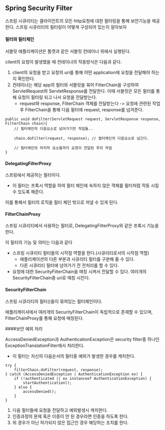 ## Spring Security Filter

스프링 시큐리티는 클라이언트의 모든 http요청에 대한 필터링을 통해 보안기능을 제공한다. 스프링 시큐리티의 필터링이 어떻게 구성되어 있는지 알아보자

#### 필터와 필터체인

서블릿 애플리케이션은 톰캣과 같은 서블릿 컨테이너 위에서 실행된다.

cilent의 요청이 발생했을 때 컨테이너의 작동방식은 다음과 같다.

1. client의 요청을 받고 요청의 uri를 통해 어떤 application에 요청을 전달해야 하는지 확인한다.
2. 컨테이너는 해당 app의 필터와 서블릿을 묶어 FilterChain을 구성하여 ServletRequest와 ServletResponse를 전달한다. 이때 서블릿은 모든 필터를 통해 요청이 필터링 되고 나서 요청을 전달받는다.
   * request와 response, FilterChain 객체를 전달받는다 -> 요청에 관련된 작업 후 FilterChain을 통해 다음 필터에 request, response를 넘겨준다.

```
public void doFilter(ServletRequest request, ServletResponse response, FilterChain chain){  
    // 필터체인의 다음요소로 넘어가기전 작업들.. 
     
    chain.doFilter(request, response); // 필터체인의 다음요소로 넘긴다.

    // 필터체인의 마지막 요소들까지 요청이 전달된 후의 작업 
} 
```

#### DelegatingFilterProxy

스프링에서 제공하는 필터이다.

* 이 필터는 프록시 역할을 하여 필터 체인에 속하지 않은 객체를 필터처럼 작동 시킬 수 있도록 해준다.

이를 통해서 필터의 로직을 필터 체인 밖으로 꺼낼 수 있게 된다.

#### FilterChainProxy

스프링 시큐리티에서 사용하는 필터로, DelegatingFilterProxy와 같은 프록시 기능을 한다.

이 필터의 기능 및 의미는 다음과 같다

* 스프링 시큐리티 필터들의 시작점 역할을 한다.(시큐리티로서의 시작점 역할)
  * 애플리케이션의 다른 부분과 시큐리티 필터를 구분해 줄 수 있다.
  * 다른 시큐리티 필터에 넘어가기 전 전처리를 할 수 있다.
* 요청에 대한 SecurityFilterChain을 매칭 시켜서 전달할 수 있다. 여러개의 SecurityFilterChain중 uri로 매칭 시킨다.

#### SecurityFilterChain

스프링 시큐리티의 필터()들이 묶여있는 필터체인이다.

애플리케이셔에서 여러개의 SecurityFilterChain이 독립적으로 존재할 수 있으며, FilterChainProxy를 통해 요청에 매칭된다.

####보안 예외 처리

AccessDeniedException과 AuthenticationException은 security filter중 하나인 ExceptionTranslationFilter에서 처리한다.

* 이 필터는 자신의 다음순서의 필터중 예외가 발생한 경우를 캐치한다.

```
try { 
    filterChain.doFilter(request, response);  
} catch (AccessDeniedException | AuthenticationException ex) {  
    if (!authenticated || ex instanceof AuthenticationException) {  
        startAuthentication();  
    } else {  
        accessDenied();  
    }  
} 
```

1. 다음 필터들에 요청을 전달하고 예외발생시 캐치한다.
2. 인증과정의 문제 혹은 이증이 안 된 경우라면 인증을 하도록 한다.
3. 위 경우가 아닌 허가되지 않은 접근인 경우 해당하는 조치를 한다.

